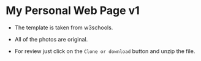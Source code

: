 # My Personal Web Page v1

- The template is taken from w3schools.

- All of the photos are original.

- For review just click on the `Clone or download` button and unzip the file.
